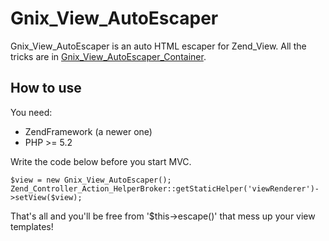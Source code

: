 Gnix_View_AutoEscaper
======


Gnix_View_AutoEscaper is an auto HTML escaper for Zend_View. 
All the tricks are in [Gnix_View_AutoEscaper_Container](http://github.com/chikaram/gnix-view/blob/master/library/Gnix/View/AutoEscaper/Container.php).

## How to use

You need:

  - ZendFramework (a newer one)
  - PHP >= 5.2

Write the code below before you start MVC.

    $view = new Gnix_View_AutoEscaper(); 
    Zend_Controller_Action_HelperBroker::getStaticHelper('viewRenderer')->setView($view);

That's all and you'll be free from '$this->escape()' that mess up your view templates!
